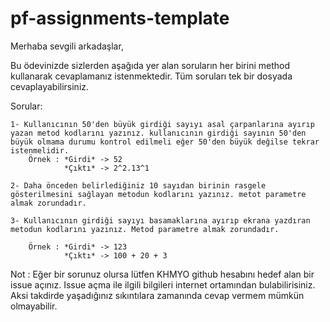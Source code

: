 # pf-assignments-template

Merhaba sevgili arkadaşlar,

Bu ödevinizde sizlerden aşağıda yer alan soruların her birini method kullanarak cevaplamanız istenmektedir. Tüm soruları tek bir dosyada cevaplayabilirsiniz.

Sorular:
    
    1- Kullanıcının 50'den büyük girdiği sayıyı asal çarpanlarına ayırıp yazan metod kodlarını yazınız. kullanıcının girdiği sayının 50'den büyük olmama durumu kontrol edilmeli eğer 50'den büyük değilse tekrar istenmelidir.
        Örnek : *Girdi* -> 52
                *Çıktı* -> 2^2.13^1 

    2- Daha önceden belirlediğiniz 10 sayıdan birinin rasgele gösterilmesini sağlayan metodun kodlarını yazınız. metot parametre almak zorundadır.

    3- Kullanıcının girdiği sayıyı basamaklarına ayırıp ekrana yazdıran metodun kodlarını yazınız. Metod parametre almak zorundadır.

        Örnek : *Girdi* -> 123
                *Çıktı* -> 100 + 20 + 3

Not : Eğer bir sorunuz olursa lütfen KHMYO github hesabını hedef alan bir issue açınız. Issue açma ile ilgili bilgileri internet ortamından bulabilirisiniz. Aksi takdirde yaşadığınız sıkıntılara zamanında cevap vermem mümkün olmayabilir.